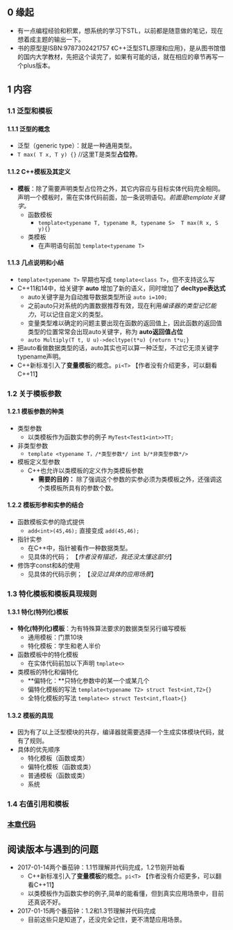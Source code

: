 ## 0 缘起
+ 有一点编程经验和积累，想系统的学习下STL，以前都是随意做的笔记，现在想着成主题的输出一下。
+ 书的原型是ISBN:9787302421757 《C++泛型STL原理和应用》，是从图书馆借的国内大学教材，先把这个读完了，如果有可能的话，就在相应的章节再写一个plus版本。

## 1 内容
### 1.1 泛型和模板
#### 1.1.1 泛型的概念
+ 泛型（generic type）：就是一种通用类型。
+ `T max( T x, T y) {}`  //这里T是类型**占位符**。

#### 1.1.2 C++模板及其定义
+ **模板**：除了需要声明类型占位符之外，其它内容应与目标实体代码完全相同。 声明一个模板时，需在实体代码前面，加一条说明语句。*前面是template关键字。*
	+ 函数模板
		+ `template<typename T, typename R, typename S>  T max(R x, S y){}`
	+ 类模板
		+ 在声明语句前加 `template<typename T>`
#### 1.1.3 几点说明和小结
+ `template<typename T>` 早期也写成 `template<class T>`，但不支持这么写
+ C++11和14中，给关键字 **auto** 增加了新的语义，同时增加了 **decltype表达式** 
	+ auto关键字是为自动推导数据类型所设 `auto i=100;`
	+ 之前auto只对系统的内置数据推荐有效，现在利用*编译器的类型记忆能力*，可以记住自定义的类型。
	+ 变量类型难以确定的问题主要出现在函数的返回值上，因此函数的返回值类型的位置常常会出现auto关键字，称为 **auto返回值占位**
	+ `auto Multiply(T t, U u)->decltype(t*u) {return t*u;}`
+ 把auto看做数据类型的话，auto其实也可以算一种泛型，不过它无须关键字typename声明。
+ C++新标准引入了**变量模板**的概念。`pi<T>` 【作者没有介绍更多，可以翻看C++11】

### 1.2 关于模板参数
####  1.2.1 模板参数的种类
+ 类型参数
	+ 以类模板作为函数实参的例子 `MyTest<Test1<int>>TT;`
+ 非类型参数
	+ `template <typename T，/*类型参数*/ int b/*非类型参数*/> `
+ 模板定义型参数
	+ C++也允许以类模板的定义作为类模板参数
		+ **需要的目的：** 除了强调这个参数的实参必须为类模板之外，还强调这个类模板所具有的参数个数。
####  1.2.2 模板形参和实参的结合
+ 函数模板实参的隐式提供
	+ `add<int>(45,46);` 直接变成 `add(45,46);`
+ 指针实参
	+ 在C++中，指针被看作一种数据类型。
	+ 见具体的代码； 【*作者没有描述，我还没太懂这部分*】
+ 修饰字const和&的使用
	+ 见具体的代码示例； 【*没见过具体的应用场景*】

### 1.3 特化模板和模板具现规则
####  1.3.1 特化(特列化)模板
+ **特化(特列化)模板**：为有特殊算法要求的数据类型另行编写模板
	+ 通用模板：门票10块
	+ 特化模板：学生和老人半价
+ 函数模板中的特化模板
	+ 在实体代码前加以下声明 `tmplate<>`
+ 类模板的特化和偏特化
	+ **偏特化：**只特化参数中的某一个或某几个
	+ 偏特化模板的写法 `template<typename T2> struct Test<int,T2>{}`
	+ 全特化模板的写法 `template<> struct Test<int,float>{}`
####  1.3.2 模板的具现
+ 因为有了以上泛型模块的共存，编译器就需要选择一个生成实体模块代码，就有了规则。
+ 具体的优先顺序
	+ 特化模板（函数或类）
	+ 偏特化模板（函数或类）
	+ 普通模板（函数或类）
	+ 系统

### 1.4 右值引用和模板

### [本章代码](https://coding.net/u/wolflion/p/Example/git/blob/master/STLChap1.cpp)

##  阅读版本与遇到的问题
+ 2017-01-14两个番茄钟：1.1节理解并代码完成，1.2节刚开始看
	+ C++新标准引入了**变量模板**的概念。`pi<T>` 【作者没有介绍更多，可以翻看C++11】
	+ 以类模板作为函数实参的例子,简单的能看懂，但到真实应用场景中，目前还真说不好。
+ 2017-01-15两个番茄钟：1.2和1.3节理解并代码完成 
	+ 目前这些只是知道了，还没完全记住，更不清楚应用场景。 